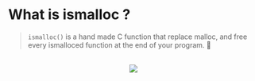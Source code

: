 # What is ismalloc ?

>`ismalloc()` is a hand made C function that replace malloc, and free every ismalloced function at the end of your program. 🧠 

<p align="center">
    <br/>
  <image src="./images/screen1.png" />
  <br/>
  <br/>
</p>

